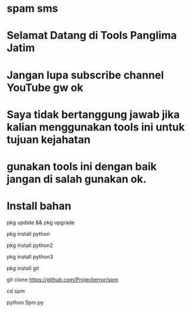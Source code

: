# spam sms
# Selamat Datang di Tools Panglima Jatim 
# Jangan lupa subscribe channel YouTube gw ok
# Saya tidak bertanggung jawab jika kalian menggunakan tools ini untuk tujuan kejahatan 
# gunakan tools ini dengan baik jangan di salah gunakan ok. 
# Install bahan 
pkg update && pkg upgrade

pkg install python

pkg install python2

pkg install python3

pkg install git

git clone https://github.com/Projeckerror/spm

cd spm

python Spm.py

